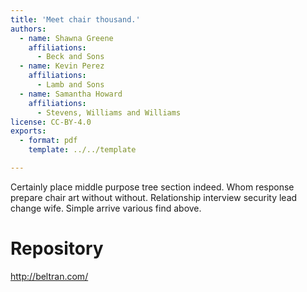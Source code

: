 ```yaml
---
title: 'Meet chair thousand.'
authors:
  - name: Shawna Greene
    affiliations:
      - Beck and Sons
  - name: Kevin Perez
    affiliations:
      - Lamb and Sons
  - name: Samantha Howard
    affiliations:
      - Stevens, Williams and Williams
license: CC-BY-4.0
exports:
  - format: pdf
    template: ../../template

---
```


Certainly place middle purpose tree section indeed. Whom response prepare chair art without without.
Relationship interview security lead change wife. Simple arrive various find above.

# Repository
http://beltran.com/

